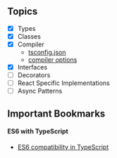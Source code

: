 ## Topics

- [x] Types
- [x] Classes
- [x] Compiler
    - [tsconfig.json](http://www.typescriptlang.org/docs/handbook/tsconfig-json.html)
    - [compiler options](http://www.typescriptlang.org/docs/handbook/compiler-options.html)
- [x] Interfaces
- [ ] Decorators
- [ ] React Specific Implementations
- [ ] Async Patterns 

## Important Bookmarks

#### ES6 with TypeScript

- [ES6 compatibility in TypeScript](http://kangax.github.io/compat-table/es6/)